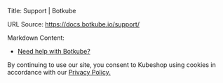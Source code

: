 Title: Support | Botkube

URL Source: https://docs.botkube.io/support/

Markdown Content:
*   [Need help with Botkube?](#need-help-with-botkube)

By continuing to use our site, you consent to Kubeshop using cookies in accordance with our [Privacy Policy.](https://botkube.io/privacy-policy)
